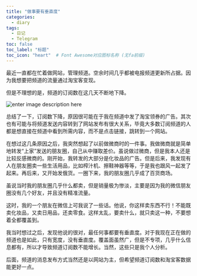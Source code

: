 ```yaml
---
title: "做事要有垂直度"
categories:
  - diary
tags:
  - 日记
  - Telegram
toc: false
toc_label: "标题"
toc_icon: "heart"  # Font Awesome对应图标名称 (无fa前缀)	
---
```

最近一直都在忙着做网站，管理频道。空余时间几乎都被电报频道更新所占据。因为我想要把频道的流量通过淘宝客变现。

但是不理想的是，频道的订阅数在这几天不断地下降。

![enter image description here](https://s1.ax1x.com/2020/04/08/GRE7fU.jpg)

总结了一下，订阅数下降，原因很可能在于我在频道中发了淘宝领券的广告。其次也有可能与将频道发送内容转到了网站发布有很大关系，毕竟大多数订阅频道的人都是想直接在频道中看到所需内容，而不是点击链接，跳转到一个网站。

在想过这几条原因之后，我突然想起了以前做微商时的一件事。我做微商就是简单地转发“上家”发送的朋友圈，自己从中赚取差价。虽说做过微商，但是我本人还是比较反感微商的。刚开始，我转发的大部分是化妆品的广告。但是后来，我发现有人在朋友圈卖一些生活用品，比如榨汁机、擦鞋神器等等，于是我也跟风一起发了起来。再后来，又开始发俄货。一圈下来，我的朋友圈几乎成了百货商场。

虽说当时我的朋友圈几乎什么都卖，但是销量极为惨淡，主要是因为我的微信朋友圈没有几个好友，并且没有精准流量。

这时，我的一个朋友在微信上可我说了一些话。他说，你这样卖东西不行！不能既卖化妆品，又卖日用品，还卖零食。这样太乱，要卖什么，就只卖这一种，不要想着全都覆盖到。

我当时想过之后，发现他说的很对，最任何事都要有垂直度。对于我现在正在做的频道也是如此，只有宽度，没有垂直度。覆盖面虽然广，但是不专项，几乎什么信息都有，所以才导致频道订阅数不能增长。当然，这些只是我个人分析。

后面，频道的消息发布方式当然还是以网站为主，但希望频道订阅数和淘宝客数据能更好一点。